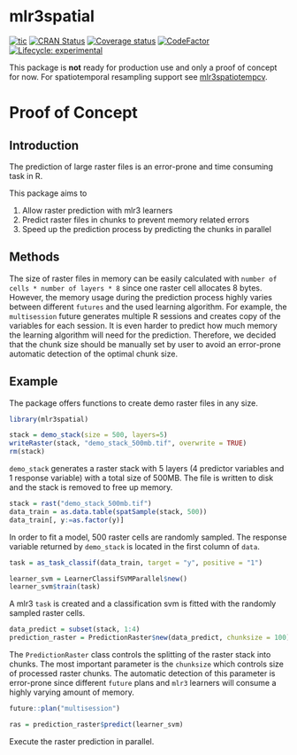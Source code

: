 
# mlr3spatial

<!-- badges: start -->

[![tic](https://github.com/mlr-org/mlr3spatial/workflows/tic/badge.svg?branch=main)](https://github.com/mlr-org/mlr3spatial/actions)
[![CRAN
Status](https://www.r-pkg.org/badges/version-ago/mlr3spatial)](https://cran.r-project.org/package=mlr3spatial)
[![Coverage
status](https://codecov.io/gh/mlr-org/mlr3spatial/branch/main/graph/badge.svg)](https://codecov.io/github/mlr-org/mlr3spatial?branch=main)
[![CodeFactor](https://www.codefactor.io/repository/github/mlr-org/mlr3spatial/badge)](https://www.codefactor.io/repository/github/mlr-org/mlr3spatial)
[![Lifecycle:
experimental](https://img.shields.io/badge/lifecycle-experimental-orange.svg)](https://lifecycle.r-lib.org/articles/stages.html#experimental)
<!-- badges: end -->

This package is **not** ready for production use and only a proof of
concept for now. For spatiotemporal resampling support see
[mlr3spatiotempcv](https://github.com/mlr-org/mlr3spatiotempcv).

# Proof of Concept

## Introduction

The prediction of large raster files is an error-prone and time
consuming task in R.

This package aims to

1.  Allow raster prediction with mlr3 learners
2.  Predict raster files in chunks to prevent memory related errors
3.  Speed up the prediction process by predicting the chunks in parallel

## Methods

The size of raster files in memory can be easily calculated with `number
of cells * number of layers * 8` since one raster cell allocates 8
bytes. However, the memory usage during the prediction process highly
varies between different `futures` and the used learning algorithm. For
example, the `multisession` future generates multiple R sessions and
creates copy of the variables for each session. It is even harder to
predict how much memory the learning algorithm will need for the
prediction. Therefore, we decided that the chunk size should be manually
set by user to avoid an error-prone automatic detection of the optimal
chunk size.

## Example

The package offers functions to create demo raster files in any size.

``` r
library(mlr3spatial)

stack = demo_stack(size = 500, layers=5)
writeRaster(stack, "demo_stack_500mb.tif", overwrite = TRUE)
rm(stack)
```

`demo_stack` generates a raster stack with 5 layers (4 predictor
variables and 1 response variable) with a total size of 500MB. The file
is written to disk and the stack is removed to free up memory.

``` r
stack = rast("demo_stack_500mb.tif")
data_train = as.data.table(spatSample(stack, 500))
data_train[, y:=as.factor(y)]
```

In order to fit a model, 500 raster cells are randomly sampled. The
response variable returned by `demo_stack` is located in the first
column of `data`.

``` r
task = as_task_classif(data_train, target = "y", positive = "1")

learner_svm = LearnerClassifSVMParallel$new()
learner_svm$train(task)
```

A mlr3 `task` is created and a classification svm is fitted with the
randomly sampled raster cells.

``` r
data_predict = subset(stack, 1:4)
prediction_raster = PredictionRaster$new(data_predict, chunksize = 100)
```

The `PredictionRaster` class controls the splitting of the raster stack
into chunks. The most important parameter is the `chunksize` which
controls size of processed raster chunks. The automatic detection of
this parameter is error-prone since different `future` plans and `mlr3`
learners will consume a highly varying amount of memory.

``` r
future::plan("multisession")

ras = prediction_raster$predict(learner_svm)
```

Execute the raster prediction in parallel.
